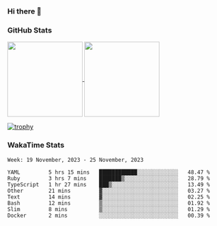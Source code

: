 ### Hi there 👋

### GitHub Stats

<a href="https://github.com/anuraghazra/github-readme-stats">
  <img align="center" height="170px" src="https://github-readme-stats.vercel.app/api/top-langs/?username=tksfjt1024&layout=compact&count_private=true&show_icons=true&show_icons=true&theme=graywhite" />
</a>
<a href="https://github.com/anuraghazra/github-readme-stats">
  <img align="center" height="170px" src="https://github-readme-stats.vercel.app/api?username=tksfjt1024&count_private=true&show_icons=true&show_icons=true&theme=graywhite" />
</a>

[![trophy](https://github-profile-trophy.vercel.app/?username=tksfjt1024)](https://github.com/ryo-ma/github-profile-trophy)

### WakaTime Stats

<!--START_SECTION:waka-->
```text
Week: 19 November, 2023 - 25 November, 2023

YAML         5 hrs 15 mins   ████████████░░░░░░░░░░░░░   48.47 % 
Ruby         3 hrs 7 mins    ███████▒░░░░░░░░░░░░░░░░░   28.79 % 
TypeScript   1 hr 27 mins    ███▒░░░░░░░░░░░░░░░░░░░░░   13.49 % 
Other        21 mins         ▓░░░░░░░░░░░░░░░░░░░░░░░░   03.27 % 
Text         14 mins         ▓░░░░░░░░░░░░░░░░░░░░░░░░   02.25 % 
Bash         12 mins         ▒░░░░░░░░░░░░░░░░░░░░░░░░   01.92 % 
Slim         8 mins          ▒░░░░░░░░░░░░░░░░░░░░░░░░   01.29 % 
Docker       2 mins          ░░░░░░░░░░░░░░░░░░░░░░░░░   00.39 % 
```
<!--END_SECTION:waka-->
